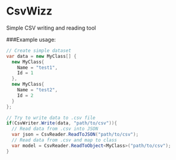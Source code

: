 # CsvWizz
Simple CSV writing and reading tool

###Example usage:

```C#
// Create simple dataset
var data = new MyClass[] {
  new MyClass{
    Name = "test1",
    Id = 1
  },
  new MyClass{
    Name = "test2",
    Id = 2
  }
};

// Try to write data to .csv file
if(CsvWriter.Write(data, "path/to/csv")){
  // Read data from .csv into JSON
  var json = CsvReader.ReadToJSON("path/to/csv");
  // Read data from .csv and map to class
  var model = CsvReader.ReadToObject<MyClass>("path/to/csv");
}
```
